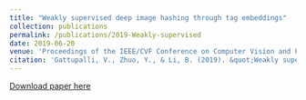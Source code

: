 ```yaml
---
title: "Weakly supervised deep image hashing through tag embeddings"
collection: publications
permalink: /publications/2019-Weakly-supervised
date: 2019-06-20
venue: 'Proceedings of the IEEE/CVF Conference on Computer Vision and Pattern Recognition'
citation: 'Gattupalli, V., Zhuo, Y., & Li, B. (2019). &quot;Weakly supervised deep image hashing through tag embeddings.&quot; <i>Proceedings of the IEEE/CVF Conference on Computer Vision and Pattern Recognition</i>. (pp. 10375-10384)'
---
```

[Download paper here](http://academicpages.github.io/files/2019-Weakly-supervised.pdf)

